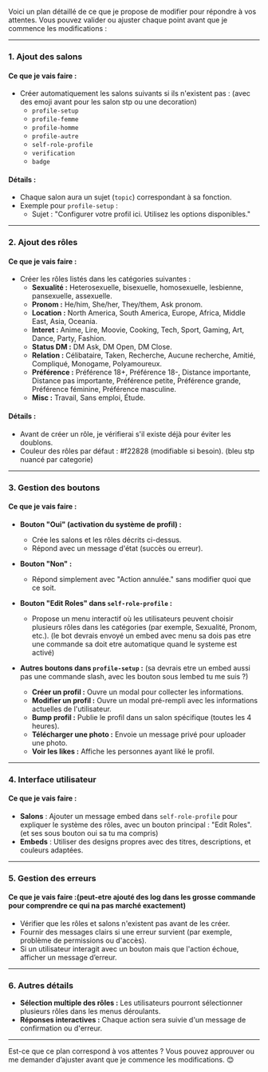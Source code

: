 Voici un plan détaillé de ce que je propose de modifier pour répondre à vos attentes. Vous pouvez valider ou ajuster chaque point avant que je commence les modifications :

---

### 1. **Ajout des salons**
#### Ce que je vais faire :
- Créer automatiquement les salons suivants si ils n'existent pas : (avec des emoji avant pour les salon stp ou une decoration)
  - `profile-setup`
  - `profile-femme`
  - `profile-homme`
  - `profile-autre`
  - `self-role-profile`
  - `verification`
  - `badge`

#### Détails :
- Chaque salon aura un sujet (`topic`) correspondant à sa fonction.
- Exemple pour `profile-setup` :
  - Sujet : "Configurer votre profil ici. Utilisez les options disponibles."

---

### 2. **Ajout des rôles**
#### Ce que je vais faire :
- Créer les rôles listés dans les catégories suivantes :
  - **Sexualité :** Heterosexuelle, bisexuelle, homosexuelle, lesbienne, pansexuelle, assexuelle.
  - **Pronom :** He/him, She/her, They/them, Ask pronom.
  - **Location :** North America, South America, Europe, Africa, Middle East, Asia, Oceania.
  - **Interet :** Anime, Lire, Moovie, Cooking, Tech, Sport, Gaming, Art, Dance, Party, Fashion.
  - **Status DM :** DM Ask, DM Open, DM Close.
  - **Relation :** Célibataire, Taken, Recherche, Aucune recherche, Amitié, Compliqué, Monogame, Polyamoureux.
  - **Préférence :** Préférence 18+, Préférence 18-, Distance importante, Distance pas importante, Préférence petite, Préférence grande, Préférence féminine, Préférence masculine.
  - **Misc :** Travail, Sans emploi, Étude.

#### Détails :
- Avant de créer un rôle, je vérifierai s'il existe déjà pour éviter les doublons.
- Couleur des rôles par défaut : #f22828 (modifiable si besoin). (bleu stp nuancé par categorie)

---

### 3. **Gestion des boutons**
#### Ce que je vais faire :
- **Bouton "Oui" (activation du système de profil) :**
  - Crée les salons et les rôles décrits ci-dessus.
  - Répond avec un message d'état (succès ou erreur).
  
- **Bouton "Non" :**
  - Répond simplement avec "Action annulée." sans modifier quoi que ce soit.

- **Bouton "Edit Roles" dans `self-role-profile` :**
  - Propose un menu interactif où les utilisateurs peuvent choisir plusieurs rôles dans les catégories (par exemple, Sexualité, Pronom, etc.). (le bot devrais envoyé un embed avec menu sa dois pas etre une commande sa doit etre automatique quand le systeme est activé)

- **Autres boutons dans `profile-setup` :** (sa devrais etre un embed aussi pas une commande slash, avec les bouton sous lembed tu me suis ?)
  - **Créer un profil :** Ouvre un modal pour collecter les informations.
  - **Modifier un profil :** Ouvre un modal pré-rempli avec les informations actuelles de l'utilisateur.
  - **Bump profil :** Publie le profil dans un salon spécifique (toutes les 4 heures).
  - **Télécharger une photo :** Envoie un message privé pour uploader une photo.
  - **Voir les likes :** Affiche les personnes ayant liké le profil.

---

### 4. **Interface utilisateur**
#### Ce que je vais faire :
- **Salons** : Ajouter un message embed dans `self-role-profile` pour expliquer le système des rôles, avec un bouton principal : "Edit Roles". (et ses sous bouton oui sa tu ma compris)
- **Embeds** : Utiliser des designs propres avec des titres, descriptions, et couleurs adaptées.

---

### 5. **Gestion des erreurs**
#### Ce que je vais faire :(peut-etre ajouté des log dans les grosse commande pour comprendre ce qui na pas marché exactement)
- Vérifier que les rôles et salons n'existent pas avant de les créer.
- Fournir des messages clairs si une erreur survient (par exemple, problème de permissions ou d'accès).
- Si un utilisateur interagit avec un bouton mais que l'action échoue, afficher un message d’erreur.

---

### 6. **Autres détails**
- **Sélection multiple des rôles :** Les utilisateurs pourront sélectionner plusieurs rôles dans les menus déroulants.
- **Réponses interactives :** Chaque action sera suivie d'un message de confirmation ou d'erreur.

---

Est-ce que ce plan correspond à vos attentes ? Vous pouvez approuver ou me demander d’ajuster avant que je commence les modifications. 😊